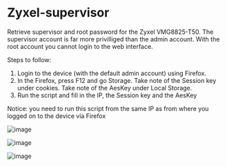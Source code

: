 # Zyxel-supervisor
Retrieve supervisor and root password for the Zyxel VMG8825-T50. The supervisor account is far more privilliged than the admin account. With the root account you cannot login to the web interface.

Steps to follow:
1. Login to the device (with the default admin account) using Firefox.
2. In the Firefox, press F12 and go Storage. Take note of the Session key under cookies. Take note of the AesKey under Local Storage.
3. Run the script and fill in the IP, the Session key and the AesKey

Notice: you need to run this script from the same IP as from where you logged on to the device via Firefox

![image](https://user-images.githubusercontent.com/45763032/222258522-5450bbc5-e25b-455a-b8cf-94db18b4247d.png)

![image](https://user-images.githubusercontent.com/45763032/222258607-b9f5173b-8d23-4b75-8a72-2c98ff7733f0.png)

![image](https://user-images.githubusercontent.com/45763032/222258951-4174e7d9-669f-4e87-9fb5-c4ef9bd802e4.png)

